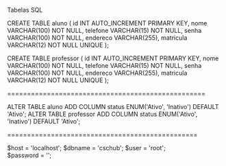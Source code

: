 Tabelas SQL

CREATE TABLE aluno (
    id INT AUTO_INCREMENT PRIMARY KEY,
    nome VARCHAR(100) NOT NULL,
    telefone VARCHAR(15) NOT NULL,
    senha VARCHAR(100) NOT NULL,
    endereco VARCHAR(255),
    matricula VARCHAR(12) NOT NULL UNIQUE
);

CREATE TABLE professor (
    id INT AUTO_INCREMENT PRIMARY KEY,
    nome VARCHAR(100) NOT NULL,
    telefone VARCHAR(15) NOT NULL,
    senha VARCHAR(100) NOT NULL,
    endereco VARCHAR(255),
    matricula VARCHAR(12) NOT NULL UNIQUE
);

==================================================

ALTER TABLE aluno ADD COLUMN status ENUM('Ativo', 'Inativo') DEFAULT 'Ativo';
ALTER TABLE professor ADD COLUMN status ENUM('Ativo', 'Inativo') DEFAULT 'Ativo';

================================================

$host = 'localhost';
$dbname = 'cschub'; 
$user = 'root';          
$password = '';          